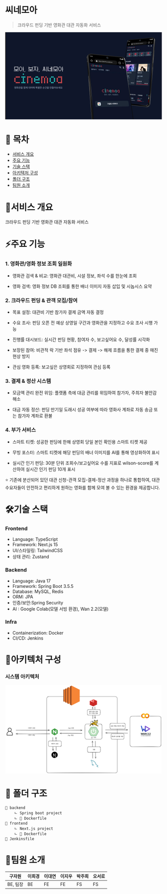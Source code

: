 # 씨네모아
> 크라우드 펀딩 기반 영화관 대관 자동화 서비스


![메인 페이지](images/main.png)

# 📜 목차
- [서비스 개요](#서비스-개요)
- [주요 기능](#주요-기능)
- [기술 스택](#기술-스택)
- [아키텍처 구성](#아키텍처-구성)
- [폴더 구조](#-폴더-구조)
- [팀원 소개](#팀원-소개)


# 📝서비스 개요
크라우드 펀딩 기반 영화관 대관 자동화 서비스



# ⚡주요 기능


### 1. 영화관/영화 정보 조회 일원화

- 영화관 검색 & 비교: 영화관 대관비, 시설 정보, 좌석 수를 한눈에 조회

- 영화 검색: 영화 정보 DB 조회를 통한 배너 이미지 자동 삽입 및 시놉시스 요약

### 2. 크라우드 펀딩 & 관객 모집/참여

- 목표 설정: 대관비 기반 참가자 결제 금액 자동 결정

- 수요 조사: 펀딩 오픈 전 예상 상영일 구간과 영화관을 지정하고 수요 조사 시행 가능

- 진행률 대시보드: 실시간 펀딩 현황, 참여자 수, 보고싶어요 수, 달성률 시각화

- 보장된 참여: 비관적 락 기반 좌석 점유 -> 결제 -> 해제 흐름을 통한 결제 중 매진 현상 방지

- 관심 영화 등록: 보고싶은 상영회로 지정하여 관심 등록

### 3. 결제 & 정산 시스템

- 모금액 관리 완전 위임: 플랫폼 측에 대금 관리를 위임하여 참가자, 주최자 불안감 해소

- 대금 자동 정산: 펀딩 만기일 도래시 성공 여부에 따라 영화사 계좌로 자동 송금 또는 참가자 계좌로 환불

### 4. 부가 서비스

- 스마트 티켓: 성공한 펀딩에 한해 상영회 당일 본인 확인용 스마트 티켓 제공

- 무빙 포스터: 스마트 티켓에 해당 펀딩의 배너 이미지를 AI를 통해 영상화하여 표시

- 실시간 인기 펀딩: 30분 단위 조회수/보고싶어요 수를 지표로 wilson-score를 계산하여 실시간 인기 펀딩 10개 표시


⭐ 기존에 분산되어 있던 대관 신청-관객 모집-결제-정산 과정을 하나로 통합하여, 대관 수요자들이 안전하고 편리하게 원하는 영화를 함께 모여 볼 수 있는 환경을 제공합니다.


# 🛠기술 스택

### Frontend
- Language: TypeScript
- Framework: Next.js 15
- UI/스타일링: TailwindCSS
- 상태 관리: Zustand

### Backend

- Language: Java 17
- Framework: Spring Boot 3.5.5
- Database: MySQL, Redis
- ORM: JPA
- 인증/보안:Spring Security
- AI : Google Colab(모델 서빙 환경), Wan 2.2(모델)

### Infra 
- Containerization: Docker
- CI/CD: Jenkins

# 📐아키텍처 구성 
### 시스템 아키텍처
![시스템 아키텍처](images/architecture.png)


# 📂 폴더 구조
```
📂 backend
    ㄴ Spring boot project
    ㄴ 🐳 Dockerfile
📂 frontend
    ㄴ Next.js project
    ㄴ 🐳 Dockerfile
📃 Jenkinsfile
```



# 👥팀원 소개
| 구자원 | 이희경 | 이대연 | 이지우 | 박주희 | 오서로 |
|-------------|--------|--------|--------|--------|--------|
| BE, 팀장         | BE     | FE     | FE     | FS     | FS     |




